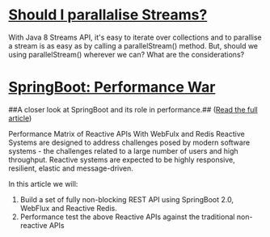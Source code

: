 # [Should I parallalise Streams?](https://github.com/pksanthoshkumar/poc/tree/master/StreamTest)

With Java 8 Streams API, it's easy to iterate over collections and to parallise a stream is as easy as by calling a parallelStream() method. But, should we using parallelStream() wherever we can? What are the considerations?

# [SpringBoot: Performance War](https://github.com/pksanthoshkumar/poc/tree/master/reactive-redis)
##A closer look at SpringBoot and its role in performance.## ([Read the full article](https://dzone.com/articles/springboot-performance-war))

Performance Matrix of Reactive APIs With WebFulx and Redis
Reactive Systems are designed to address challenges posed by modern software systems - the challenges related to a large number of users and high throughput. Reactive systems are expected to be highly responsive, resilient, elastic and message-driven.

In this article we will:

1. Build a set of fully non-blocking REST API using SpringBoot 2.0, WebFlux and Reactive Redis.
1. Performance test the above Reactive APIs against the traditional non-reactive APIs
